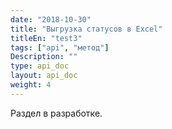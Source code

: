 ```yaml
---
date: "2018-10-30"
title: "Выгрузка статусов в Excel"
titleEn: "test3"
tags: ["api", "метод"]
Description: ""
type: api_doc
layout: api_doc
weight: 4
---
```


Раздел в разработке.